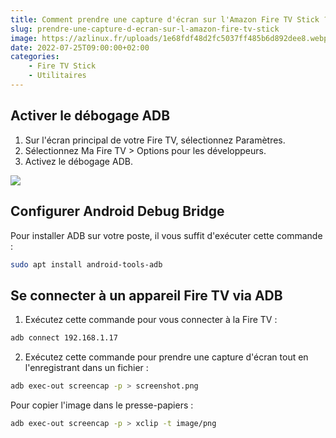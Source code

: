 ```yaml
---
title: Comment prendre une capture d'écran sur l'Amazon Fire TV Stick ?
slug: prendre-une-capture-d-ecran-sur-l-amazon-fire-tv-stick
image: https://azlinux.fr/uploads/1e68fdf48d2fc5037ff485b6d892dee8.webp
date: 2022-07-25T09:00:00+02:00
categories:
    - Fire TV Stick
    - Utilitaires
---
```


## Activer le débogage ADB

1. Sur l'écran principal de votre Fire TV, sélectionnez Paramètres.
2. Sélectionnez Ma Fire TV > Options pour les développeurs.
3. Activez le débogage ADB.

![](https://azlinux.fr/uploads/d6540435ada9df74a115d517beafa2fd.webp)

## Configurer Android Debug Bridge

Pour installer ADB sur votre poste, il vous suffit d'exécuter cette commande :

```bash
sudo apt install android-tools-adb
```

## Se connecter à un appareil Fire TV via ADB

1. Exécutez cette commande pour vous connecter à la Fire TV :

```bash
adb connect 192.168.1.17
```

2. Exécutez cette commande pour prendre une capture d'écran tout en l'enregistrant dans un fichier :

```bash
adb exec-out screencap -p > screenshot.png
```

Pour copier l'image dans le presse-papiers :

```bash
adb exec-out screencap -p > xclip -t image/png
```
